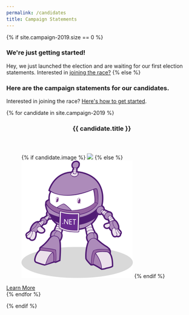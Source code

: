 ```yaml
---
permalink: /candidates
title: Campaign Statements
---
```


{% if site.campaign-2019.size == 0 %}
### We're just getting started!

Hey, we just launched the election and are waiting for our first election statements. Interested in [joining the race?](/campaign)
{% else %}
### Here are the campaign statements for our candidates.
Interested in joining the race? [Here's how to get started](/campaign).

<section class="card-container">
  {% for candidate in site.campaign-2019 %}
    <article class="card">
        <header class="card__title">
            <h3>{{ candidate.title }}</h3>
        </header>
        <figure class="card__thumbnail">
          {% if candidate.image %}
            <img src="{{ candidate.image }}">
          {% else %}
            <img src="/img/dot_bot.png">
          {% endif %}
        </figure>
        <a href="{{ candidate.url }}" class="card__button">Learn More</a>
    </article>
  {% endfor %}
</section>

{% endif %}

<script type="text/javascript">
// https://stackoverflow.com/questions/7070054/javascript-shuffle-html-list-element-order
var ul = document.querySelector('section.card-container');
for (var i = ul.children.length; i >= 0; i--) {
    ul.appendChild(ul.children[Math.random() * i | 0]);
}
</script>